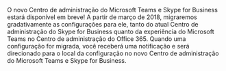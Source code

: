 O novo Centro de administração do Microsoft Teams e Skype for Business estará disponível em breve!  A partir de março de 2018, migraremos gradativamente as configurações para ele, tanto do atual Centro de administração do Skype for Business quanto da experiência do Microsoft Teams no Centro de administração do Office 365. Quando uma configuração for migrada, você receberá uma notificação e será direcionado para o local da configuração no novo Centro de administração do Microsoft Teams e Skype for Business.
